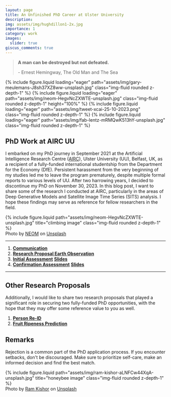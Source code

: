 ```yaml
---
layout: page
title: An Unfinished PhD Career at Ulster University
description: 
img: assets/img/hughdillon1-2x.jpg
importance: 1
category: work
images:
  slider: true
giscus_comments: true
---
```


<blockquote>
    <p><b>A man can be destroyed but not defeated.</b></p>
    <footer>- Ernest Hemingway, The Old Man and The Sea</footer>
</blockquote>

<swiper-container keyboard="true" navigation="true" pagination="true" pagination-clickable="true" pagination-dynamic-bullets="true" rewind="true">
  <swiper-slide>{% include figure.liquid loading="eager" path="assets/img/gary-meulemans-J8sh37XZ8ww-unsplash.jpg" class="img-fluid rounded z-depth-1" %}</swiper-slide>
  <swiper-slide>{% include figure.liquid loading="eager" path="assets/img/neom-HegvNcZXWTE-unsplash.jpg" class="img-fluid rounded z-depth-1" height="100%" %}</swiper-slide>
  <swiper-slide>{% include figure.liquid loading="eager" path="assets/img/tweet-xcai-25-10-2023.png" class="img-fluid rounded z-depth-1" %}</swiper-slide>
  <swiper-slide>{% include figure.liquid loading="eager" path="assets/img/fab-lentz-mRMQwK513hY-unsplash.jpg" class="img-fluid rounded z-depth-1" %}</swiper-slide>
</swiper-container>

## PhD Work at AIRC UU

I embarked on my PhD journey in September 2021 at the Artificial Intelligence Research Centre (<a href="https://www.ulster.ac.uk/research/topic/computer-science/artificial-intelligence">AIRC</a>), Ulster University (UU), Belfast, UK, as a recipient of a fully-funded international studentship from the Department for the Economy (DfE). Persistent harassment from the very beginning of my studies led me to leave the program prematurely, despite multiple formal reports to various levels of UU. After two harrowing years, I decided to discontinue my PhD on November 30, 2023. In this blog post, I want to share some of the research I conducted at AIRC, particularly in the areas of Deep Generative Models and Satellite Image Time Series (SITS) analysis. I hope these findings may serve as reference for fellow researchers in the field.

<div class="row">
    <div class="col-sm mt-3 mt-md-0">
        {% include figure.liquid path="assets/img/neom-HegvNcZXWTE-unsplash.jpg" title="climbing image" class="img-fluid rounded z-depth-1" %}
    </div>
</div>
<div>
    Photo by <a href="https://unsplash.com/@neom?utm_content=creditCopyText&utm_medium=referral&utm_source=unsplash">NEOM</a> on <a href="https://unsplash.com/photos/a-man-climbing-up-the-side-of-a-mountain-HegvNcZXWTE?utm_content=creditCopyText&utm_medium=referral&utm_source=unsplash">Unsplash</a>
</div>

---

<ol>
  <li><a href="/assets/pdf/communication.pdf"><b>Communication</b></a></li>
  <li><a href="/assets/pdf/research_proposal_earth_observation_uu.pdf"><b>Research Proposal Earth Observation</b></a></li>
  <li><a href="/assets/pdf/initial_assessment_uu.pdf"><b>Initial Assessment</b></a> <a href="/assets/pdf/100_day_viva_uu_slides.pdf"><b>Slides</b></a></li>
  <li><a href="/assets/pdf/confirmation_assessment_uu.pdf"><b>Confirmation Assessment</b></a> <a href="/assets/pdf/confirmation_assessment_uu_slides.pdf"><b>Slides</b></a></li>
</ol>

---

## Other Research Proposals

Additionally, I would like to share two research proposals that played a significant role in securing two fully-funded PhD opportunities, with the hope that they may offer some reference value to you as well.

<ol>
  <li><a href="/assets/pdf/research_proposal_person_reid_xcai.pdf"><b>Person Re-ID</b></a></li>
  <li><a href="/assets/pdf/research_proposal_time_series_analysis_xcai.pdf"><b>Fruit Ripeness Prediction</b></a></li>
</ol>

## Remarks

Rejection is a common part of the PhD application process. If you encounter setbacks, don't be discouraged. Make sure to prioritize self-care, make an informed decision and find the best match.

<div class="row">
    <div class="col-sm mt-3 mt-md-0">
        {% include figure.liquid path="assets/img/ram-kishor-aLNFCw44XqA-unsplash.jpg" title="honeybee image" class="img-fluid rounded z-depth-1" %}
    </div>
</div>
<div>
Photo by <a href="https://unsplash.com/@kishor1176?utm_content=creditCopyText&utm_medium=referral&utm_source=unsplash">Ram Kishor</a> on <a href="https://unsplash.com/photos/a-bee-sitting-on-top-of-a-white-flower-aLNFCw44XqA?utm_content=creditCopyText&utm_medium=referral&utm_source=unsplash">Unsplash</a>
</div>
